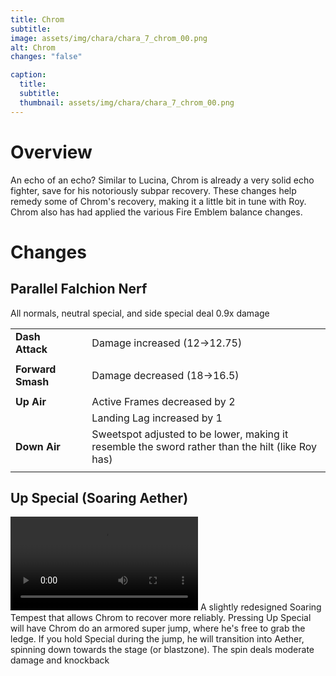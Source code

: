 ```yaml
---
title: Chrom
subtitle: 
image: assets/img/chara/chara_7_chrom_00.png
alt: Chrom
changes: "false"

caption:
  title:
  subtitle: 
  thumbnail: assets/img/chara/chara_7_chrom_00.png
---
```


# Overview 

An echo of an echo? Similar to Lucina, Chrom is already a very solid echo fighter, save for his notoriously subpar recovery. These changes help remedy some of Chrom's recovery, making it a little bit in tune with Roy. Chrom also has had applied the various Fire Emblem balance changes.

# Changes

## Parallel Falchion Nerf
All normals, neutral special, and side special deal 0.9x damage

| |  |  |
| :----------- | :-----: | ----------- |
| **Dash Attack** | | Damage increased (12->12.75) |
|  |  |  |
| **Forward Smash** | | Damage decreased (18->16.5) |
|  |  |  |
| **Up Air** | | Active Frames decreased by 2 |
|  |  | Landing Lag increased by 1 |
| **Down Air** | | Sweetspot adjusted to be lower, making it resemble the sword rather than the hilt (like Roy has) |
| | | |

## Up Special (Soaring Aether)
<video src=/assets/img/videos/chrom_specialhi.mp4 controls="controls" style="max-width: 730px;">
</video> 
A slightly redesigned Soaring Tempest that allows Chrom to recover more reliably. Pressing Up Special will have Chrom do an armored super jump, where he's free to grab the ledge. If you hold Special during the jump, he will transition into Aether, spinning down towards the stage (or blastzone). The spin deals moderate damage and knockback